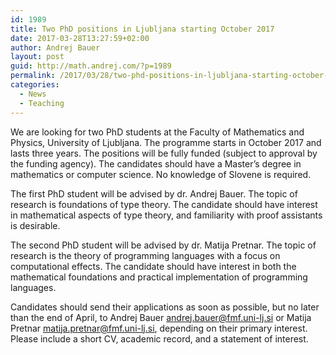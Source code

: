 ```yaml
---
id: 1989
title: Two PhD positions in Ljubljana starting October 2017
date: 2017-03-28T13:27:59+02:00
author: Andrej Bauer
layout: post
guid: http://math.andrej.com/?p=1989
permalink: /2017/03/28/two-phd-positions-in-ljubljana-starting-october-2017/
categories:
  - News
  - Teaching
---
```

We are looking for two PhD students at the Faculty of Mathematics and Physics, University of Ljubljana. The programme starts in October 2017 and lasts three years. The positions will be fully funded (subject to approval by the funding agency). The candidates should have a Master&#8217;s degree in mathematics or computer science. No knowledge of Slovene is required.

The first PhD student will be advised by dr. Andrej Bauer. The topic of research is foundations of type theory. The candidate should have interest in mathematical aspects of type theory, and familiarity with proof assistants is desirable.

The second PhD student will be advised by dr. Matija Pretnar. The topic of research is the theory of programming languages with a focus on computational effects. The candidate should have interest in both the mathematical foundations and practical implementation of programming languages.

Candidates should send their applications as soon as possible, but no later than the end of April, to Andrej Bauer [&#x61;&#x6e;&#100;&#114;&#x65;&#x6a;.&#98;&#97;&#x75;&#x65;&#114;&#64;&#x66;&#x6d;f&#46;&#117;&#x6e;&#x69;&#45;&#108;&#x6a;&#x2e;s&#105;](&#109;&#97;&#x69;&#x6c;&#116;&#111;&#58;&#x61;&#x6e;&#100;&#114;&#x65;&#x6a;.&#98;&#97;&#x75;&#x65;&#114;&#64;&#x66;&#x6d;f&#46;&#117;&#x6e;&#x69;&#45;&#108;&#x6a;&#x2e;s&#105;) or Matija Pretnar [&#109;&#x61;&#116;i&#x6a;&#97;&#x2e;&#112;&#x72;&#101;&#x74;&#110;&#x61;&#114;&#64;&#x66;&#109;&#x66;&#46;&#x75;&#110;&#x69;&#45;l&#x6a;&#46;&#x73;&#105;](&#109;&#97;&#x69;&#108;&#x74;&#111;&#x3a;&#109;&#x61;&#116;i&#x6a;&#97;&#x2e;&#112;&#x72;&#101;&#x74;&#110;&#x61;&#114;&#64;&#x66;&#109;&#x66;&#46;&#x75;&#110;&#x69;&#45;l&#x6a;&#46;&#x73;&#105;), depending on their primary interest. Please include a short CV, academic record, and a statement of interest.